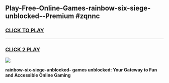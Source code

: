 
## Play-Free-Online-Games-rainbow-six-siege-unblocked--Premium #zqnnc
<h3>
<a href="https://premium.freeplayer.one?title=rainbow-six-siege-unblocked-&ref=8M">CLICK TO PLAY</a></h3>
<hr>

<h3>
<a href="https://premium.freeplayer.one?title=rainbow-six-siege-unblocked-&ref=8M">CLICK 2 PLAY</a>
  
</h3>

<a href="https://premium.freeplayer.one?title=rainbow-six-siege-unblocked-&ref=8M"><img src="https://clearcache.store/games.png"></a>


**rainbow-six-siege-unblocked- games unblocked: Your Gateway to Fun and Accessible Online Gaming**
